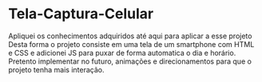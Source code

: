 # Tela-Captura-Celular
Apliquei os conhecimentos adquiridos até aqui para aplicar a esse projeto
Desta forma o projeto consiste em uma tela de um smartphone com HTML e CSS e adicionei JS para puxar de forma automatica o dia e horário.
Pretento implementar no futuro, animações e direcionamentos para que o projeto tenha mais interação.
